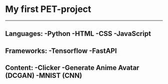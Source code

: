 # My first PET-project
-----------------------
Languages:
-Python
-HTML
-CSS
-JavaScript
-----------------------
Frameworks:
-Tensorflow
-FastAPI
-----------------------
Content:
-Clicker
-Generate Anime Avatar (DCGAN)
-MNIST (CNN)
-----------------------
